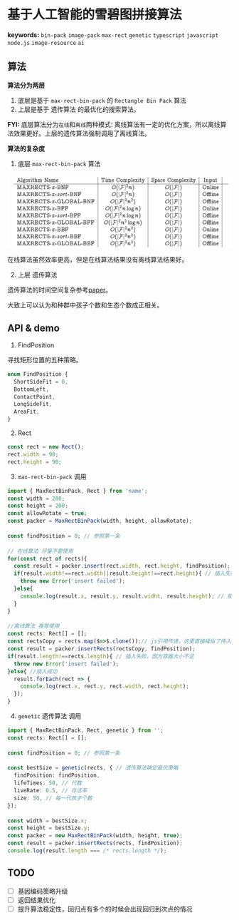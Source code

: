 # 基于人工智能的雪碧图拼接算法

**keywords:** `bin-pack` `image-pack` `max-rect` `genetic` `typescript` `javascript` `node.js` `image-resource` `ai`

## 算法

**算法分为两层**

1.  底层是基于 `max-rect-bin-pack` 的 `Rectangle Bin Pack` 算法
2.  上层是基于 遗传算法 的最优化的搜索算法。

**FYI:** 底层算法分为`在线`和`离线`两种模式: 离线算法有一定的优化方案，所以离线算法效果更好。上层的遗传算法强制调用了离线算法。

**算法的复杂度**

1.  底层 `max-rect-bin-pack` 算法

![max-rect-time](./image-resource/max-rect-time.png)

在线算法虽然效率更高，但是在线算法结果没有离线算法结果好。

2.  上层 遗传算法

遗传算法的时间空间复杂参考[paper](https://pdfs.semanticscholar.org/18e1/03c600134d55a4ef084f11bee045b8505cf7.pdf?_ga=2.45871975.213758763.1529380129-1889820781.1529380129)。

大致上可以认为和种群中孩子个数和生态个数成正相关。

## API & demo

1.  FindPosition

寻找矩形位置的五种策略。

```typescript
enum FindPosition {
  ShortSideFit = 0,
  BottomLeft,
  ContactPoint,
  LongSideFit,
  AreaFit,
}
```

2.  Rect

```javascript
const rect = new Rect();
rect.width = 90;
rect.height = 90;
```

3. `max-rect-bin-pack` 调用

```javascript
import { MaxRectBinPack, Rect } from 'name';
const width = 200;
const height = 200;
const allowRotate = true;
const packer = MaxRectBinPack(width, height, allowRotate);

const findPosition = 0; // 参照第一条

// 在线算法 尽量不要使用
for(const rect of rects){
  const result = packer.insert(rect.width, rect.height, findPosition);
  if(result.width!==rect.width||result.height!==rect.height){ // 插入失败返回一个宽高为0的Rect
    throw new Error('insert failed');
  }else{
    console.log(result.x, result.y, result.widht, result.height); // 插入成功
  }
}

//离线算法 推荐使用
const rects: Rect[] = [];
const rectsCopy = rects.map($=>$.clone());// js引用传递，这里直接操纵了传入的数组，所以传入一份clone的。
const result = packer.insertRects(rectsCopy, findPosition);
if(result.length!==rects.length){ // 插入失败，因为容器大小不足
  throw new Error('insert failed');
}else{ //插入成功
  result.forEach(rect => {
    console.log(rect.x, rect.y, rect.width, rect.height);
  });
}
```

4.  `genetic` 遗传算法 调用

```typescript
import { MaxRectBinPack, Rect, genetic } from '';
const rects: Rect[] = [];

const findPosition = 0; // 参照第一条

const bestSize = genetic(rects, { // 遗传算法确定最优策略
  findPosition: findPosition,
  lifeTimes: 50, // 代数
  liveRate: 0.5, // 存活率
  size: 50, // 每一代孩子个数
});

const width = bestSize.x;
const height = bestSize.y;
const packer = new MaxRectBinPack(width, height, true);
const result = packer.insertRects(rects, findPosition);
console.log(result.length === /* rects.length */);
```

## TODO

- [ ] 基因编码策略升级
- [ ] 返回结果优化
- [ ] 提升算法稳定性，回归点有多个的时候会出现回归到次点的情况
